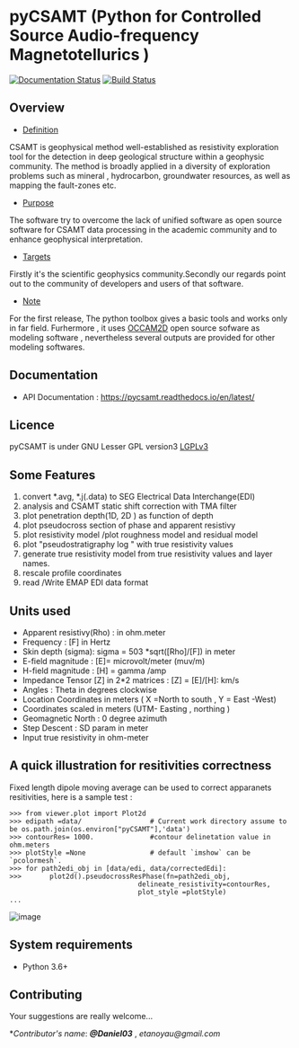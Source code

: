 # pyCSAMT (Python  for Controlled Source Audio-frequency Magnetotellurics )
[![Documentation Status](https://readthedocs.org/projects/pycsamt/badge/?version=latest)](https://pycsamt.readthedocs.io/en/latest/?badge=latest) [![Build Status](https://travis-ci.com/WEgeophysics/pyCSAMT.svg?branch=master)](https://travis-ci.com/WEgeophysics/pyCSAMT)
     


## Overview 

* [Definition](#Definition)

CSAMT is geophysical method well-established  as resistivity exploration 
tool  for the detection in deep geological structure  within a geophysic community.
The method is broadly applied in a diversity of exploration problems such as mineral , hydrocarbon,  groundwater resources, 
as well as mapping the fault-zones etc. 

* [Purpose](#Purpose)

The software try to overcome the lack of  unified software as open source software 
for CSAMT data processing in the academic community and to enhance geophysical interpretation. 

* [Targets](#Targets)

Firstly it's the scientific geophysics community.Secondly our regards point out to the community of 
developers and users of that software.

 * [Note](#Note)
 
 For the first release, The python toolbox gives a basic tools and  works only in far field. Furhermore , it uses  [OCCAM2D](https://marineemlab.ucsd.edu/Projects/Occam/index.html) open source sofware as modeling software , nevertheless several  outputs are provided for other modeling softwares.  
## Documentation 
* API Documentation  : https://pycsamt.readthedocs.io/en/latest/

## Licence 
pyCSAMT is under GNU Lesser GPL version3 [LGPLv3](https://github.com/03-Daniel/pyCSAMT/blob/master/LICENSE.md)

## Some Features 
1. convert *.avg, *.j(.data)  to SEG Electrical Data Interchange(EDI)
2. analysis and CSAMT static shift correction with TMA filter
3. plot penetration depth(1D, 2D ) as function of depth 
4. plot pseudocross section of phase and apparent resistivy 
4. plot resistivity model /plot roughness model and residual model 
5. plot "pseudostratigraphy log " with true resistivity values 
6. generate true resistivity model from true resistivity values and layer names. 
7. rescale profile coordinates 
8. read /Write EMAP EDI data format 

## Units used    
* Apparent resistivy(Rho) : in ohm.meter 
* Frequency : [F] in Hertz 
* Skin depth (sigma):  sigma  = 503 *sqrt([Rho]/[F]) in meter  
* E-field magnitude : [E]=  microvolt/meter (muv/m)
* H-field magnitude : [H] =  gamma /amp 
* Impedance Tensor [Z] in 2*2 matrices : [Z] = [E]/[H]:  km/s
* Angles : Theta in degrees clockwise 
* Location Coordinates in meters ( X =North to south , Y = East -West)
* Coordinates scaled in meters (UTM- Easting , northing )
* Geomagnetic North : 0 degree azimuth 
* Step Descent : SD param  in meter 
* Input true resistivity in ohm-meter

## A quick illustration for resitivities correctness 
Fixed length dipole moving average can be used to correct apparanets resitivities, here is a sample test :
```
>>> from viewer.plot import Plot2d
>>> edipath =data/                 # Current work directory assume to be os.path.join(os.environ["pyCSAMT"],'data')
>>> contourRes= 1000.              #contour delinetation value in ohm.meters 
>>> plotStyle =None                # default `imshow` can be `pcolormesh`.
>>> for path2edi_obj in [data/edi, data/correctedEdi]:
>>>       plot2d().pseudocrossResPhase(fn=path2edi_obj, 
                                delineate_resistivity=contourRes,
                                plot_style =plotStyle)
...
```
![image](https://user-images.githubusercontent.com/59920007/111862592-33f6af00-8991-11eb-994d-43039d2345bb.png)

## System requirements 
* Python 3.6+ 

## Contributing 
Your suggestions are really welcome...


*_Contributor's name_: ***@Daniel03*** , _etanoyau@gmail.com_
